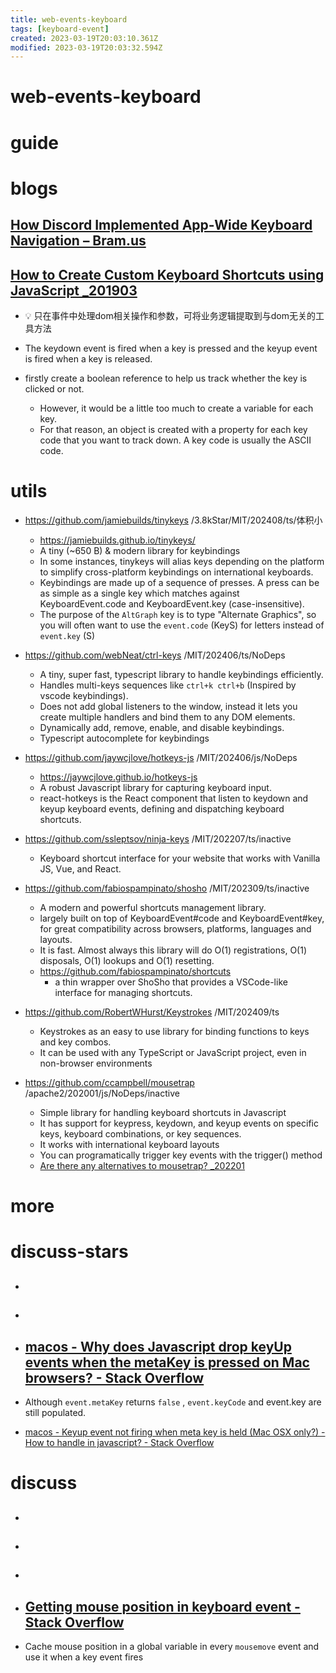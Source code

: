 ```yaml
---
title: web-events-keyboard
tags: [keyboard-event]
created: 2023-03-19T20:03:10.361Z
modified: 2023-03-19T20:03:32.594Z
---
```


# web-events-keyboard

# guide

# blogs

## [How Discord Implemented App-Wide Keyboard Navigation – Bram.us](https://www.bram.us/2020/12/24/how-discord-implemented-app-wide-keyboard-navigation/)

## [How to Create Custom Keyboard Shortcuts using JavaScript _201903](https://ralzohairi.medium.com/adding-custom-keyboard-shortcuts-to-your-website-b4151fda2e7a)

- 💡 只在事件中处理dom相关操作和参数，可将业务逻辑提取到与dom无关的工具方法

- The keydown event is fired when a key is pressed and the keyup event is fired when a key is released.

- firstly create a boolean reference to help us track whether the key is clicked or not. 
  - However, it would be a little too much to create a variable for each key. 
  - For that reason, an object is created with a property for each key code that you want to track down. A key code is usually the ASCII code.
# utils
- https://github.com/jamiebuilds/tinykeys /3.8kStar/MIT/202408/ts/体积小
  - https://jamiebuilds.github.io/tinykeys/
  - A tiny (~650 B) & modern library for keybindings
  - In some instances, tinykeys will alias keys depending on the platform to simplify cross-platform keybindings on international keyboards.
  - Keybindings are made up of a sequence of presses. A press can be as simple as a single key which matches against KeyboardEvent.code and KeyboardEvent.key (case-insensitive).
  - The purpose of the `AltGraph` key is to type "Alternate Graphics", so you will often want to use the `event.code` (KeyS) for letters instead of `event.key` (S)

- https://github.com/webNeat/ctrl-keys /MIT/202406/ts/NoDeps
  - A tiny, super fast, typescript library to handle keybindings efficiently.
  - Handles multi-keys sequences like `ctrl+k ctrl+b` (Inspired by vscode keybindings).
  - Does not add global listeners to the window, instead it lets you create multiple handlers and bind them to any DOM elements.
  - Dynamically add, remove, enable, and disable keybindings.
  - Typescript autocomplete for keybindings

- https://github.com/jaywcjlove/hotkeys-js /MIT/202406/js/NoDeps
  - https://jaywcjlove.github.io/hotkeys-js
  - A robust Javascript library for capturing keyboard input. 
  - react-hotkeys is the React component that listen to keydown and keyup keyboard events, defining and dispatching keyboard shortcuts. 

- https://github.com/ssleptsov/ninja-keys /MIT/202207/ts/inactive
  - Keyboard shortcut interface for your website that works with Vanilla JS, Vue, and React.

- https://github.com/fabiospampinato/shosho /MIT/202309/ts/inactive
  - A modern and powerful shortcuts management library.
  - largely built on top of KeyboardEvent#code and KeyboardEvent#key, for great compatibility across browsers, platforms, languages and layouts.
  - It is fast. Almost always this library will do O(1) registrations, O(1) disposals, O(1) lookups and O(1) resetting.
  - https://github.com/fabiospampinato/shortcuts
    - a thin wrapper over ShoSho that provides a VSCode-like interface for managing shortcuts.

- https://github.com/RobertWHurst/Keystrokes /MIT/202409/ts
  - Keystrokes as an easy to use library for binding functions to keys and key combos. 
  - It can be used with any TypeScript or JavaScript project, even in non-browser environments

- https://github.com/ccampbell/mousetrap /apache2/202001/js/NoDeps/inactive
  - Simple library for handling keyboard shortcuts in Javascript
  - It has support for keypress, keydown, and keyup events on specific keys, keyboard combinations, or key sequences.
  - It works with international keyboard layouts
  - You can programatically trigger key events with the trigger() method
  - [Are there any alternatives to mousetrap? _202201](https://github.com/ccampbell/mousetrap/issues/512)
# more

# discuss-stars

- ## 

- ## 

- ## [macos - Why does Javascript drop keyUp events when the metaKey is pressed on Mac browsers? - Stack Overflow](https://stackoverflow.com/questions/11818637/why-does-javascript-drop-keyup-events-when-the-metakey-is-pressed-on-mac-browser)
- Although `event.metaKey` returns `false` , `event.keyCode` and event.key are still populated.

- [macos - Keyup event not firing when meta key is held (Mac OSX only?) - How to handle in javascript? - Stack Overflow](https://stackoverflow.com/questions/73412298/keyup-event-not-firing-when-meta-key-is-held-mac-osx-only-how-to-handle-in)
# discuss
- ## 

- ## 

- ## 

- ## [Getting mouse position in keyboard event - Stack Overflow](https://stackoverflow.com/questions/7562503/getting-mouse-position-in-keyboard-event)
- Cache mouse position in a global variable in every `mousemove` event and use it when a key event fires
